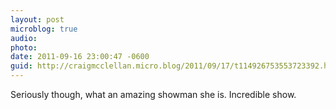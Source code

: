 ```yaml
---
layout: post
microblog: true
audio: 
photo: 
date: 2011-09-16 23:00:47 -0600
guid: http://craigmcclellan.micro.blog/2011/09/17/t114926753553723392.html
---
```

Seriously though, what an amazing showman she is. Incredible show.
